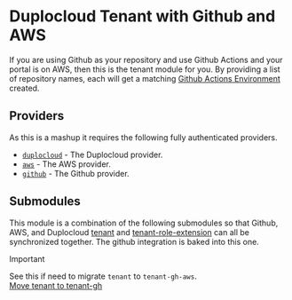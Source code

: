 # Duplocloud Tenant with Github and AWS  

If you are using Github as your repository and use Github Actions and your portal is on AWS, then this is the tenant module for you. By providing a list of repository names, each will get a matching [Github Actions Environment](https://docs.github.com/en/actions/managing-workflow-runs-and-deployments/managing-deployments/managing-environments-for-deployment) created. 

## Providers  

As this is a mashup it requires the following fully authenticated providers. 

- [`duplocloud`](https://registry.terraform.io/providers/duplocloud/duplocloud/latest/docs) - The Duplocloud provider.
- [`aws`](https://registry.terraform.io/providers/hashicorp/aws/latest/docs) - The AWS provider.
- [`github`](https://registry.terraform.io/providers/integrations/github/latest/docs) - The Github provider.

## Submodules

This module is a combination of the following submodules so that Github, AWS, and Duplocloud  [tenant](../tenant/README.md) and [tenant-role-extension](../tenant-role-extension/README.md) can all be synchronized together. The github integration is baked into this one. 

> [!IMPORTANT]  
> See this if need to migrate `tenant` to `tenant-gh-aws`.   
> [Move tenant to tenant-gh](../tenant/README.md#import-tenant-to-tenant-gh)  